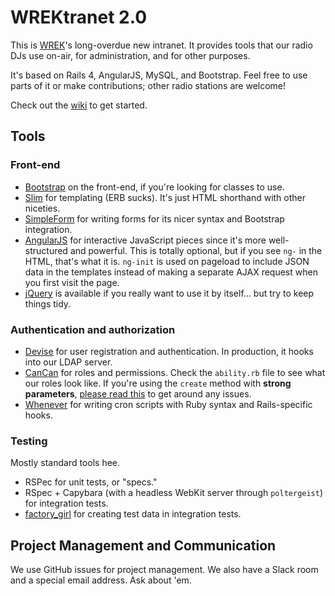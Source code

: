 # WREKtranet 2.0

This is [WREK](http://wrek.org)'s long-overdue new intranet. It provides tools that our radio DJs use on-air, for administration, and for other purposes.

It's based on Rails 4, AngularJS, MySQL, and Bootstrap. Feel free to use parts of it or make contributions; other radio stations are welcome!

Check out the [wiki](https://github.com/wrekatlanta/wrektranet-new/wiki) to get started.

## Tools

### Front-end

* [Bootstrap](http://getbootstrap.com) on the front-end, if you're looking for classes to use.
* [Slim](http://slim-lang.com) for templating (ERB sucks). It's just HTML shorthand with other niceties.
* [SimpleForm](https://github.com/plataformatec/simple_form) for writing forms for its nicer syntax and Bootstrap integration.
* [AngularJS](http://angularjs.org) for interactive JavaScript pieces since it's more well-structured and powerful. This is totally optional, but if you see `ng-` in the HTML, that's what it is. `ng-init` is used on pageload to include JSON data in the templates instead of making a separate AJAX request when you first visit the page.
* [jQuery](http://jquery.com) is available if you really want to use it by itself... but try to keep things tidy.

### Authentication and authorization

* [Devise](https://github.com/plataformatec/devise) for user registration and authentication. In production, it hooks into our LDAP server.
* [CanCan](https://github.com/ryanb/cancan) for roles and permissions. Check the `ability.rb` file to see what our roles look like. If you're using the `create` method with **strong parameters**, [please read this](http://factore.ca/on-the-floor/258-rails-4-strong-parameters-and-cancan) to get around any issues.
* [Whenever](https://github.com/javan/whenever) for writing cron scripts with Ruby syntax and Rails-specific hooks.

### Testing

Mostly standard tools hee.

* RSPec for unit tests, or "specs."
* RSpec + Capybara (with a headless WebKit server through `poltergeist`) for integration tests.
* [factory_girl](https://github.com/thoughtbot/factory_girl) for creating test data in integration tests.

## Project Management and Communication

We use GitHub issues for project management. We also have a Slack room and a special email address. Ask about 'em.
